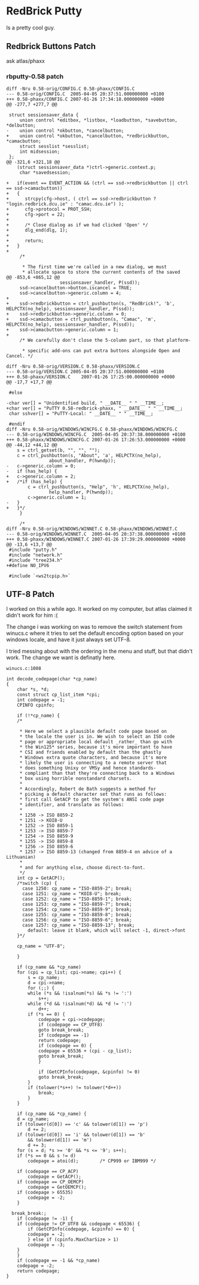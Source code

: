 # RedBrick Putty

Is a pretty cool guy.


## Redbrick Buttons Patch

ask atlas/phaxx

### rbputty-0.58 patch

	
	diff -Nru 0.58-orig/CONFIG.C 0.58-phaxx/CONFIG.C
	--- 0.58-orig/CONFIG.C	2005-04-05 20:37:51.000000000 +0100
	+++ 0.58-phaxx/CONFIG.C	2007-01-26 17:34:18.000000000 +0000
	@@ -277,7 +277,7 @@

	 struct sessionsaver_data {
	     union control *editbox, *listbox, *loadbutton, *savebutton, *delbutton;
	-    union control *okbutton, *cancelbutton;
	+    union control *okbutton, *cancelbutton, *redbrickbutton, *camacbutton;
	     struct sesslist *sesslist;
	     int midsession;
	 };
	@@ -321,6 +321,18 @@
	 	(struct sessionsaver_data *)ctrl->generic.context.p;
	     char *savedsession;

	+   if(event == EVENT_ACTION && (ctrl == ssd->redbrickbutton || ctrl == ssd->camacbutton))
	+   {
	+      strcpy(cfg->host, ( ctrl == ssd->redbrickbutton ? "login.redbrick.dcu.ie" : "camac.dcu.ie") );
	+      cfg->protocol = PROT_SSH;
	+      cfg->port = 22;
	+
	+      /* Close dialog as if we had clicked 'Open' */
	+      dlg_end(dlg, 1);
	+
	+      return;
	+   }
	+
	     /*

	      * The first time we're called in a new dialog, we must
	      * allocate space to store the current contents of the saved
	@@ -853,6 +865,12 @@
	 					sessionsaver_handler, P(ssd));
	     ssd->cancelbutton->button.iscancel = TRUE;
	     ssd->cancelbutton->generic.column = 4;
	+
	+    ssd->redbrickbutton = ctrl_pushbutton(s, "RedBrick!", 'b', HELPCTX(no_help), sessionsaver_handler, P(ssd));
	+    ssd->redbrickbutton->generic.column = 0;
	+    ssd->camacbutton = ctrl_pushbutton(s, "Camac", 'm', HELPCTX(no_help), sessionsaver_handler, P(ssd));
	+    ssd->camacbutton->generic.column = 1;
	+
	     /* We carefully don't close the 5-column part, so that platform-

	      * specific add-ons can put extra buttons alongside Open and Cancel. */

	diff -Nru 0.58-orig/VERSION.C 0.58-phaxx/VERSION.C
	--- 0.58-orig/VERSION.C	2005-04-05 20:37:51.000000000 +0100
	+++ 0.58-phaxx/VERSION.C	2007-01-26 17:25:00.000000000 +0000
	@@ -17,7 +17,7 @@

	 #else

	-char ver[] = "Unidentified build, " __DATE__ " " __TIME__;
	+char ver[] = "PuTTY 0.58-redbrick-phaxx, " __DATE__ " " __TIME__;
	 char sshver[] = "PuTTY-Local: " __DATE__ " " __TIME__;

	 #endif
	diff -Nru 0.58-orig/WINDOWS/WINCFG.C 0.58-phaxx/WINDOWS/WINCFG.C
	--- 0.58-orig/WINDOWS/WINCFG.C	2005-04-05 20:37:38.000000000 +0100
	+++ 0.58-phaxx/WINDOWS/WINCFG.C	2007-01-26 17:26:53.000000000 +0000
	@@ -44,12 +44,12 @@
	 	s = ctrl_getset(b, "", "", "");
	 	c = ctrl_pushbutton(s, "About", 'a', HELPCTX(no_help),
	 			    about_handler, P(hwndp));
	-	c->generic.column = 0;
	-	if (has_help) {
	+	c->generic.column = 2;
	+	/*if (has_help) {
	 	    c = ctrl_pushbutton(s, "Help", 'h', HELPCTX(no_help),
	 				help_handler, P(hwndp));
	 	    c->generic.column = 1;
	-	}
	+	}*/
	     }

	     /*
	diff -Nru 0.58-orig/WINDOWS/WINNET.C 0.58-phaxx/WINDOWS/WINNET.C
	--- 0.58-orig/WINDOWS/WINNET.C	2005-04-05 20:37:38.000000000 +0100
	+++ 0.58-phaxx/WINDOWS/WINNET.C	2007-01-26 17:39:29.000000000 +0000
	@@ -13,6 +13,7 @@
	 #include "putty.h"
	 #include "network.h"
	 #include "tree234.h"
	+#define NO_IPV6

	 #include `<ws2tcpip.h>`


## UTF-8 Patch

I worked on this a while ago. It worked on my computer, but atlas claimed it didn't work for him :(

The change i was working on was to remove the switch statement from winucs.c where it tries to set the default encoding option based on your windows locale, and have it just always set UTF-8.

I tried messing about with the ordering in the menu and stuff, but that didn't work. The change we want is definatly here.


	winucs.c:1008

	int decode_codepage(char *cp_name)
	{
	    char *s, *d;
	    const struct cp_list_item *cpi;
	    int codepage = -1;
	    CPINFO cpinfo;

	    if (!*cp_name) {
	    /*

	     * Here we select a plausible default code page based on
	     * the locale the user is in. We wish to select an ISO code
	     * page or appropriate local default _rather_ than go with
	     * the Win125* series, because it's more important to have
	     * CSI and friends enabled by default than the ghastly
	     * Windows extra quote characters, and because it's more
	     * likely the user is connecting to a remote server that
	     * does something Unixy or VMSy and hence standards-
	     * compliant than that they're connecting back to a Windows
	     * box using horrible nonstandard charsets.
	     *
	     * Accordingly, Robert de Bath suggests a method for
	     * picking a default character set that runs as follows:
	     * first call GetACP to get the system's ANSI code page
	     * identifier, and translate as follows:
	     *
	     * 1250 -> ISO 8859-2
	     * 1251 -> KOI8-U
	     * 1252 -> ISO 8859-1
	     * 1253 -> ISO 8859-7
	     * 1254 -> ISO 8859-9
	     * 1255 -> ISO 8859-8
	     * 1256 -> ISO 8859-6
	     * 1257 -> ISO 8859-13 (changed from 8859-4 on advice of a Lithuanian)
	     *
	     * and for anything else, choose direct-to-font.
	     */
	    int cp = GetACP();
	    /*switch (cp) {
	      case 1250: cp_name = "ISO-8859-2"; break;
	      case 1251: cp_name = "KOI8-U"; break;
	      case 1252: cp_name = "ISO-8859-1"; break;
	      case 1253: cp_name = "ISO-8859-7"; break;
	      case 1254: cp_name = "ISO-8859-9"; break;
	      case 1255: cp_name = "ISO-8859-8"; break;
	      case 1256: cp_name = "ISO-8859-6"; break;
	      case 1257: cp_name = "ISO-8859-13"; break;
	        default: leave it blank, which will select -1, direct->font
	    }*/

	    cp_name = "UTF-8";

	    }

	    if (cp_name && *cp_name)
	    for (cpi = cp_list; cpi->name; cpi++) {
	        s = cp_name;
	        d = cpi->name;
	        for (;;) {
	        while (*s && !isalnum(*s) && *s != ':')
	            s++;
	        while (*d && !isalnum(*d) && *d != ':')
	            d++;
	        if (*s == 0) {
	            codepage = cpi->codepage;
	            if (codepage == CP_UTF8)
	            goto break_break;
	            if (codepage == -1)
	            return codepage;
	            if (codepage == 0) {
	            codepage = 65536 + (cpi - cp_list);
	            goto break_break;
	            }

	            if (GetCPInfo(codepage, &cpinfo) != 0)
	            goto break_break;
	        }
	        if (tolower(*s++) != tolower(*d++))
	            break;
	        }
	    }

	    if (cp_name && *cp_name) {
	    d = cp_name;
	    if (tolower(d[0]) == 'c' && tolower(d[1]) == 'p')
	        d += 2;
	    if (tolower(d[0]) == 'i' && tolower(d[1]) == 'b'
	        && tolower(d[1]) == 'm')
	        d += 3;
	    for (s = d; *s >= '0' && *s <= '9'; s++);
	    if (*s == 0 && s != d)
	        codepage = atoi(d);        /* CP999 or IBM999 */

	    if (codepage == CP_ACP)
	        codepage = GetACP();
	    if (codepage == CP_OEMCP)
	        codepage = GetOEMCP();
	    if (codepage > 65535)
	        codepage = -2;
	    }

	  break_break:;
	    if (codepage != -1) {
	    if (codepage != CP_UTF8 && codepage < 65536) {
	        if (GetCPInfo(codepage, &cpinfo) == 0) {
	        codepage = -2;
	        } else if (cpinfo.MaxCharSize > 1)
	        codepage = -3;
	    }
	    }
	    if (codepage == -1 && *cp_name)
	    codepage = -2;
	    return codepage;
	}
